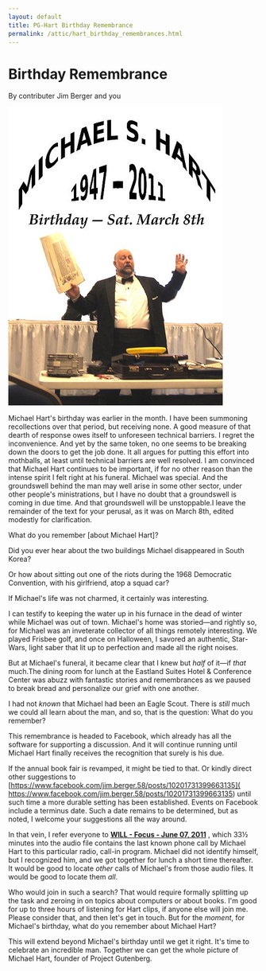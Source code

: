 ```yaml
---
layout: default
title: PG-Hart Birthday Remembrance
permalink: /attic/hart_birthday_remembrances.html
---
```


# Birthday Remembrance

By contributer Jim Berger and you

![Michael Hart Image](/gutenberg/432px-2014_hart_birthday_announcement.jpg)

Michael Hart's birthday was earlier in the month. I have been summoning recollections over that period, but receiving none.
A good measure of that dearth of response owes itself to unforeseen technical barriers. I regret the inconvenience. And yet by the same token, no one seems to be breaking down the doors to get the job done.
It all argues for putting this effort into mothballs, at least until technical barriers are well resolved. I am convinced that Michael Hart continues to be important, if for no other reason than the intense spirit I felt right at his funeral.
Michael was special. And the groundswell behind the man may well arise in some other sector, under other people's ministrations, but I have no doubt that a groundswell is coming in due time. And that groundswell will be unstoppable.I leave the remainder of the text for your perusal, as it was on March 8th, edited modestly for clarification.

What do you remember [about Michael Hart]?

Did you ever hear about the two buildings Michael disappeared in South Korea?

Or how about sitting out one of the riots during the 1968 Democratic Convention, with his girlfriend, atop a squad car?

If Michael's life was not charmed, it certainly was interesting.

I can testify to keeping the water up in his furnace in the dead of winter while Michael was out of town.  Michael's home was storied—and rightly so, for Michael was an inveterate collector of all things remotely interesting. We played Frisbee golf, and once on Halloween, I savored an authentic, Star-Wars, light saber that lit up to perfection and made all the right noises.

But at Michael's funeral, it became clear that I knew but *half* of it—if *that* much.The dining room for lunch at the Eastland Suites Hotel & Conference Center was abuzz with fantastic stories and remembrances as we paused to break bread and personalize our grief with one another.

I had not *known* that Michael had been an Eagle Scout. There is *still* much we could all learn about the man, and so, that is the question:  What do you remember?

This remembrance is headed to Facebook, which already has all the software for supporting a discussion.  And it will continue running until Michael Hart finally receives the recognition that surely is his due. 

If the annual book fair is revamped, it might be tied to that.  Or kindly direct other suggestions to [https://www.facebook.com/jim.berger.58/posts/10201731399663135]( https://www.facebook.com/jim.berger.58/posts/10201731399663135)  until such time a more durable setting has been established. Events on Facebook include a terminus date.  Such a date remains to be determined, but as noted, I welcome your suggestions all the way around. 

In that vein, I refer everyone to [**WILL - Focus - June 07, 2011**](https://will.illinois.edu/focus/interview/focus110607b/) , which 33½ minutes into the audio file contains the last known phone call by Michael Hart to this particular radio, call-in program.  Michael did not identify himself, but I recognized him, and we got together for lunch a short time thereafter. It would be good to locate *other* calls of Michael's from those audio files.  It would be good to locate them *all*.

Who would join in such a search?  That would require formally splitting up the task and zeroing in on topics about computers or about books.  I'm good for up to three hours of listening for Hart clips, if anyone else will join me. Please consider that, and then let's get in touch.  But for the *moment*, for Michael's birthday, what do you remember about Michael Hart?

This will extend beyond Michael's birthday until we get it right.  It's time to celebrate an incredible man.  Together we can get the whole picture of Michael Hart, founder of Project Gutenberg. 
